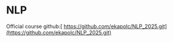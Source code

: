 # NLP

Official course github:[ https://github.com/ekapolc/NLP_2025.git](https://github.com/ekapolc/NLP_2025.git)
